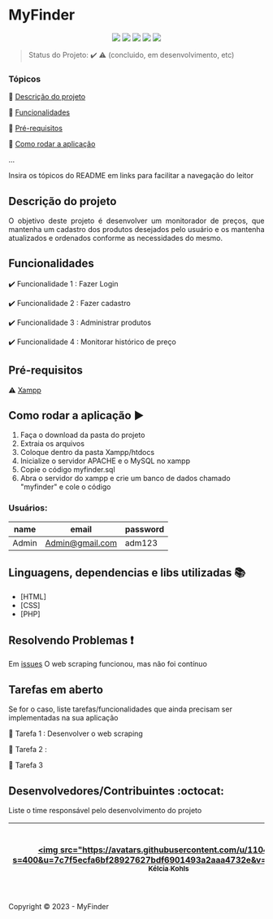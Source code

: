 <h1>MyFinder</h1> 

<p align="center">
  <img src="https://img.shields.io/static/v1?label=php&message=linguagem&color=blue&style=for-the-badge&logo=PHP"/>
  <img src="https://img.shields.io/static/v1?label=bootstrap&message=framework&color=pink&style=for-the-badge&logo=BOOTSTRAP"/>
  <img src="http://img.shields.io/static/v1?label=Google&message=109.0.5414.120&color=red&style=for-the-badge&logo=Google"/>
  <img src="http://img.shields.io/static/v1?label=TESTES&message=%3E1000&color=GREEN&style=for-the-badge"/>
   <img src="http://img.shields.io/static/v1?label=STATUS&message=EM%20DESENVOLVIMENTO&color=RED&style=for-the-badge"/>
</p>

> Status do Projeto: :heavy_check_mark: :warning: (concluido, em desenvolvimento, etc)

### Tópicos 

:small_blue_diamond: [Descrição do projeto](#descrição-do-projeto)

:small_blue_diamond: [Funcionalidades](#funcionalidades)

:small_blue_diamond: [Pré-requisitos](#pré-requisitos)

:small_blue_diamond: [Como rodar a aplicação](#como-rodar-a-aplicação-arrow_forward)

... 

Insira os tópicos do README em links para facilitar a navegação do leitor

## Descrição do projeto 

<p align="justify">
 O objetivo deste projeto é desenvolver um monitorador de preços, que mantenha um cadastro dos produtos desejados pelo usuário e os mantenha atualizados e
ordenados conforme as necessidades do mesmo.
</p>

## Funcionalidades

:heavy_check_mark: Funcionalidade 1  : Fazer Login

:heavy_check_mark: Funcionalidade 2  : Fazer cadastro

:heavy_check_mark: Funcionalidade 3  : Administrar produtos

:heavy_check_mark: Funcionalidade 4  : Monitorar histórico de preço



## Pré-requisitos

:warning: [Xampp](https://www.apachefriends.org/pt_br/download.html)


## Como rodar a aplicação :arrow_forward:

1. Faça o download da pasta do projeto
2. Extraia os arquivos
3. Coloque dentro da pasta Xampp/htdocs
4. Inicialize o servidor APACHE e o MySQL no xampp
5. Copie o código myfinder.sql
6. Abra o servidor do xampp e crie um banco de dados chamado "myfinder" e cole o código



### Usuários: 

|name|email|password|
| -------- |-------- |-------- |
|Admin|Admin@gmail.com|adm123|




## Linguagens, dependencias e libs utilizadas :books:

- [HTML]
- [CSS]
- [PHP]



## Resolvendo Problemas :exclamation:

Em [issues]() O web scraping funcionou, mas não foi contínuo

## Tarefas em aberto

Se for o caso, liste tarefas/funcionalidades que ainda precisam ser implementadas na sua aplicação

:memo: Tarefa 1 : Desenvolver o web scraping

:memo: Tarefa 2 : 

:memo: Tarefa 3 

## Desenvolvedores/Contribuintes :octocat:

Liste o time responsável pelo desenvolvimento do projeto

| [<img src="https://avatars.githubusercontent.com/u/110485657?s=400&u=7c7f5ecfa6bf28927627bdf6901493a2aaa4732e&v=4"width=115><br><sub>Kélcia Kohls</sub>](https://github.com/kelcia253) |  [<img src="https://avatars2.githubusercontent.com/u/46378210?s=400&u=071f7791bb03f8e102d835bdb9c2f0d3d24e8a34&v=4" width=115><br><sub>Diana Regina</sub>](https://github.com/Diana-ops) |  [<img src="https://avatars2.githubusercontent.com/u/46378210?s=400&u=071f7791bb03f8e102d835bdb9c2f0d3d24e8a34&v=4" width=115><br><sub>Diana Regina</sub>](https://github.com/Diana-ops) |
| :---: | :---: | :---: 



Copyright :copyright: 2023 - MyFinder

